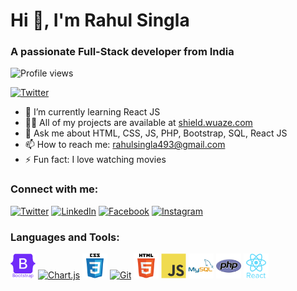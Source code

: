 # Hi 👋, I'm Rahul Singla

### A passionate Full-Stack developer from India

![Profile views](https://komarev.com/ghpvc/?username=Rahulsingla11&label=Profile%20views&color=0e75b6&style=flat)

[![Twitter](https://img.shields.io/twitter/follow/rahul25025615?logo=twitter&style=for-the-badge)](https://twitter.com/rahul25025615)

- 🌱 I’m currently learning React JS
- 👨‍💻 All of my projects are available at [shield.wuaze.com](https://shield.wuaze.com)
- 💬 Ask me about HTML, CSS, JS, PHP, Bootstrap, SQL, React JS
- 📫 How to reach me: rahulsingla493@gmail.com
- ⚡ Fun fact: I love watching movies

### Connect with me:

[<img src="https://raw.githubusercontent.com/rahuldkjain/github-profile-readme-generator/master/src/images/icons/Social/twitter.svg" alt="Twitter" width="30" height="40" />](https://twitter.com/Rahul25025615)
[<img src="https://raw.githubusercontent.com/rahuldkjain/github-profile-readme-generator/master/src/images/icons/Social/linked-in-alt.svg" alt="LinkedIn" width="30" height="40" />](https://linkedin.com/in/Rahul%20Singla)
[<img src="https://raw.githubusercontent.com/rahuldkjain/github-profile-readme-generator/master/src/images/icons/Social/facebook.svg" alt="Facebook" width="30" height="40" />](https://fb.com/Rahul%20Singla)
[<img src="https://raw.githubusercontent.com/rahuldkjain/github-profile-readme-generator/master/src/images/icons/Social/instagram.svg" alt="Instagram" width="30" height="40" />](https://instagram.com/rahul_singla_108)

### Languages and Tools:

[<img src="https://raw.githubusercontent.com/devicons/devicon/master/icons/bootstrap/bootstrap-plain-wordmark.svg" alt="Bootstrap" width="40" height="40"/>](https://getbootstrap.com)
[<img src="https://www.chartjs.org/media/logo-title.svg" alt="Chart.js" width="40" height="40"/>](https://www.chartjs.org)
[<img src="https://raw.githubusercontent.com/devicons/devicon/master/icons/css3/css3-original-wordmark.svg" alt="CSS3" width="40" height="40"/>](https://www.w3schools.com/css/)
[<img src="https://www.vectorlogo.zone/logos/git-scm/git-scm-icon.svg" alt="Git" width="40" height="40"/>](https://git-scm.com/)
[<img src="https://raw.githubusercontent.com/devicons/devicon/master/icons/html5/html5-original-wordmark.svg" alt="HTML5" width="40" height="40"/>](https://developer.mozilla.org/en-US/docs/Web/HTML)
[<img src="https://raw.githubusercontent.com/devicons/devicon/master/icons/javascript/javascript-original.svg" alt="JavaScript" width="40" height="40"/>](https://developer.mozilla.org/en-US/docs/Web/JavaScript)
[<img src="https://raw.githubusercontent.com/devicons/devicon/master/icons/mysql/mysql-original-wordmark.svg" alt="MySQL" width="40" height="40"/>](https://www.mysql.com/)
[<img src="https://raw.githubusercontent.com/devicons/devicon/master/icons/php/php-original.svg" alt="PHP" width="40" height="40"/>](https://www.php.net)
[<img src="https://raw.githubusercontent.com/devicons/devicon/master/icons/react/react-original-wordmark.svg" alt="React" width="40" height="40"/>](https://reactjs.org/)
